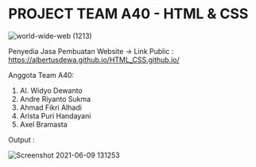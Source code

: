 # PROJECT TEAM A40 - HTML & CSS 

![world-wide-web (1213)](https://user-images.githubusercontent.com/57712676/121302637-316a7c80-c924-11eb-9170-4f439e717770.png)


Penyedia Jasa Pembuatan Website -> Link Public : https://albertusdewa.github.io/HTML_CSS.github.io/

Anggota Team A40:
1. Al. Widyo Dewanto
2. Andre Riyanto Sukma
3. Ahmad Fikri Alhadi
4. Arista Puri Handayani
5. Axel Bramasta

Output :

![Screenshot 2021-06-09 131253](https://user-images.githubusercontent.com/57712676/121302942-a342c600-c924-11eb-9ff3-b25c1700a5df.png)

